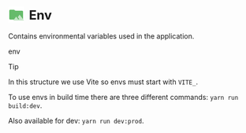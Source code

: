 # <a id="Env" class="vt-doc" href="#Env" style="text-decoration:none;"><h1 style="display:flex; gap:10px; align-items:center;font-size:1.6rem"><img src="../assets/icons/Envs.svg" width="32px" height="32px"/>Env</h1></a>

Contains environmental variables used in the application.

<script setup>
    import Folders from "../components/Folders.vue";
    import Env from "../assets/icons/Env.svg";

    const items = [
        {
            "img": Env,
            "title": ".env.dev",
            "link": null
        },
        {
            "img": Env,
            "title": ".env.prod",
            "link": null
        },
        {
            "img": Env,
            "title": ".end.test",
            "link": null
        }
    ];
</script>

<folders :items="items">
    env
</folders>

<br/>

> [!TIP]  
> In this structure we use Vite so envs must start with `VITE_`.
> 
> To use envs in build time there are three different commands: `yarn run build:dev`.
> 
> Also available for dev: `yarn run dev:prod`.
